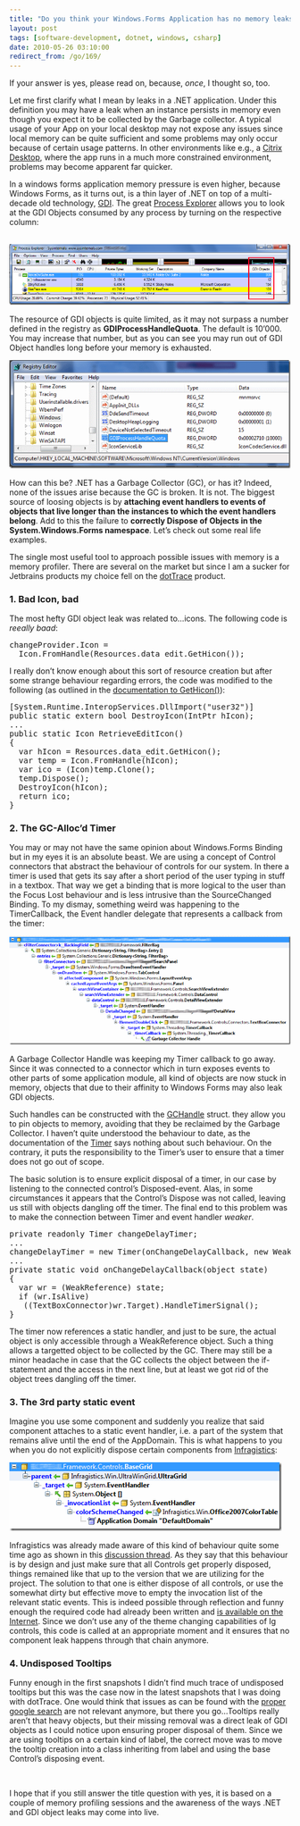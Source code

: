 ```yaml
---
title: "Do you think your Windows.Forms Application has no memory leaks?"
layout: post
tags: [software-development, dotnet, windows, csharp]
date: 2010-05-26 03:10:00
redirect_from: /go/169/
---
```


If your answer is yes, please read on, because, _once_, I thought so, too.

Let me first clarify what I mean by leaks in a .NET application. Under this definition you may have a leak when an instance persists in memory even though you expect it to be collected by the Garbage collector. A typical usage of your App on your local desktop may not expose any issues since local memory can be quite sufficient and some problems may only occur because of certain usage patterns. In other environments like e.g., a [Citrix Desktop](http://www.citrix.com/lang/English/home.asp), where the app runs in a much more constrained environment, problems may become apparent far quicker. 

In a windows forms application memory pressure is even higher, because Windows Forms, as it turns out, is a thin layer of .NET on top of a multi-decade old technology, [GDI](http://en.wikipedia.org/wiki/Graphics_Device_Interface). The great [Process Explorer](http://technet.microsoft.com/en-us/sysinternals/bb896653.aspx) allows you to look at the GDI Objects consumed by any process by turning on the respective column:

&nbsp;![gdiObjects](/public/assets/gdiObjects_6ffad6a0-8d1a-496a-93b8-ddf5f53cc21a.png "gdiObjects") 

The resource of GDI objects is quite limited, as it may not surpass a number defined in the registry as **GDIProcessHandleQuota**. The default is 10’000. You may increase that number, but as you can see you may run out of GDI Object handles long before your memory is exhausted.

![handleQuota](/public/assets/handleQuota_5cab2b59-cbb5-4178-8868-0c5082df4bd0.png "handleQuota") 

How can this be? .NET has a Garbage Collector (GC), or has it? Indeed, none of the issues arise because the GC is broken. It is not. The biggest source of loosing objects is by **attaching event handlers to events of objects that live longer than the instances to which the event handlers belong**. Add to this the failure to **correctly Dispose of Objects in the System.Windows.Forms namespace**. Let’s check out some real life examples.

The single most useful tool to approach possible issues with memory is a memory profiler. There are several on the market but since I am a sucker for Jetbrains products my choice fell on the [dotTrace](http://www.jetbrains.com/profiler/features/index.html) product.

### 1. Bad Icon, bad

The most hefty GDI object leak was related to…icons. The following code is _reeally baad_:

 <div style="padding-bottom: 0px; margin: 0px; padding-left: 0px; padding-right: 0px; display: inline; float: none; padding-top: 0px" id="scid:812469c5-0cb0-4c63-8c15-c81123a09de7:c99699f5-203e-48c1-908c-6d82e68ce008" class="wlWriterEditableSmartContent"><pre name="code" class="c#">changeProvider.Icon = 
  Icon.FromHandle(Resources.data_edit.GetHicon());</pre></div>

I really don’t know enough about this sort of resource creation but after some strange behaviour regarding errors, the code was modified to the following (as outlined in the [documentation to GetHicon()](http://msdn.microsoft.com/en-us/library/system.drawing.bitmap.gethicon.aspx)):

<div style="padding-bottom: 0px; margin: 0px; padding-left: 0px; padding-right: 0px; display: inline; float: none; padding-top: 0px" id="scid:812469c5-0cb0-4c63-8c15-c81123a09de7:0c5123fc-0219-494f-b88a-02105d69d70b" class="wlWriterEditableSmartContent"><pre name="code" class="c#">[System.Runtime.InteropServices.DllImport("user32")]
public static extern bool DestroyIcon(IntPtr hIcon);
...
public static Icon RetrieveEditIcon()
{
  var hIcon = Resources.data_edit.GetHicon();
  var temp = Icon.FromHandle(hIcon);
  var ico = (Icon)temp.Clone();
  temp.Dispose();
  DestroyIcon(hIcon);
  return ico;
}</pre></div>

### 2. The GC-Alloc’d Timer

You may or may not have the same opinion about Windows.Forms Binding but in my eyes it is an absolute beast. We are using a concept of Control connectors that abstract the behaviour of controls for our system. In there a timer is used that gets its say after a short period of the user typing in stuff in a textbox. That way we get a binding that is more logical to the user than the Focus Lost behaviour and is less intrusive than the SourceChanged Binding. To my dismay, something weird was happening to the TimerCallback, the Event handler delegate that represents a callback from the timer:

![timerLeak](/public/assets/timerLeak_6e94ad39-e5bd-4722-8a31-7ec4b782389c.png "timerLeak") 

A Garbage Collector Handle was keeping my Timer callback to go away. Since it was connected to a connector which in turn exposes events to other parts of some application module, all kind of objects are now stuck in memory, objects that due to their affinity to Windows Forms may also leak GDI objects.

Such handles can be constructed with the [GCHandle](http://msdn.microsoft.com/en-us/library/system.runtime.interopservices.gchandle_members(v=VS.100).aspx) struct. they allow you to pin objects to memory, avoiding that they be reclaimed by the Garbage Collector. I haven’t quite understood the behaviour to date, as the documentation of the [Timer](http://msdn.microsoft.com/en-us/library/system.threading.timer.aspx) says nothing about such behaviour. On the contrary, it puts the responsibility to the Timer’s user to ensure that a timer does not go out of scope.

The basic solution is to ensure explicit disposal of a timer, in our case by listening to the connected control’s Disposed-event. Alas, in some circumstances it appears that the Control’s Dispose was not called, leaving us still with objects dangling off the timer. The final end to this problem was to make the connection between Timer and event handler _weaker_.

<div style="padding-bottom: 0px; margin: 0px; padding-left: 0px; padding-right: 0px; display: inline; float: none; padding-top: 0px" id="scid:812469c5-0cb0-4c63-8c15-c81123a09de7:1847e869-180d-472a-af31-81db5edffbe2" class="wlWriterEditableSmartContent"><pre name="code" class="c#">private readonly Timer changeDelayTimer;
...
changeDelayTimer = new Timer(onChangeDelayCallback, new WeakReference(this), ...);
...
private static void onChangeDelayCallback(object state)
{
  var wr = (WeakReference) state;
  if (wr.IsAlive)
   ((TextBoxConnector)wr.Target).HandleTimerSignal();
}</pre></div>

The timer now references a static handler, and just to be sure, the actual object is only accessible through a WeakReference object. Such a thing allows a targetted object to be collected by the GC. There may still be a minor headache in case that the GC collects the object between the if-statement and the access in the next line, but at least we got rid of the object trees dangling off the timer.

### 3. The 3rd party static event

Imagine you use some component and suddenly you realize that said component attaches to a static event handler, i.e. a part of the system that remains alive until the end of the AppDomain. This is what happens to you when you do not explicitly dispose certain components from [Infragistics](http://www.infragistics.com/):

![gridLeak](/public/assets/gridLeak_534c2e57-c6a5-447c-8714-6245a2af9029.png "gridLeak")

Infragistics was already made aware of this kind of behaviour quite some time ago as shown in this [discussion thread](http://forums.infragistics.com/forums/t/20841.aspx). As they say that this behaviour is by design and just make sure that all Controls get properly disposed, things remained like that up to the version that we are utilizing for the project. The solution to that one is either dispose of all controls, or use the somewhat dirty but effective move to empty the invocation list of the relevant static events. This is indeed possible through reflection and funny enough the required code had already been written and [is available on the Internet](http://subjectively.blogspot.com/2009/03/importance-of-recycling-memory.html). Since we don’t use any of the theme changing capabilities of Ig controls, this code is called at an appropriate moment and it ensures that no component leak happens through that chain anymore.

### 4. Undisposed Tooltips

Funny enough in the first snapshots I didn’t find much trace of undisposed tooltips but this was the case now in the latest snapshots that I was doing with dotTrace. One would think that issues as can be found with the [proper google search](http://www.google.de/search?ie=UTF-8&amp;q=windows+forms+tooltip+gdi+object+leak) are not relevant anymore, but there you go…Tooltips really aren’t that heavy objects, but their missing removal was a direct leak of GDI objects as I could notice upon ensuring proper disposal of them. Since we are using tooltips on a certain kind of label, the correct move was to move the tooltip creation into a class inheriting from label and using the base Control’s disposing event.

&nbsp;

I hope that if you still answer the title question with yes, it is based on a couple of memory profiling sessions and the awareness of the ways .NET and GDI object leaks may come into live.
